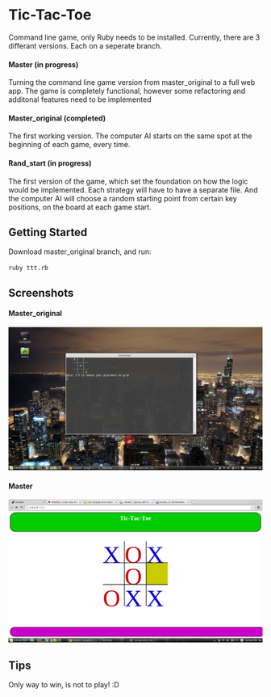 # Tic-Tac-Toe

Command line game, only Ruby needs to be installed. Currently, there are 3 differant versions. Each on a seperate branch.

#### Master (in progress)

Turning the command line game version from master_original to a full web app. The game is completely functional, however some refactoring and additonal features need to be implemented

#### Master_original (completed)

The first working version. The computer AI starts on the same spot at the beginning of each game, every time.

#### Rand_start (in progress)

The first version of the game, which set the foundation on how the logic would be implemented. Each strategy will have to have a separate file. And the computer AI will choose a random starting point from certain key positions, on the board at each game start.

## Getting Started

Download master_original branch, and run:

`ruby ttt.rb`

## Screenshots

#### Master_original

![command line version](https://raw.githubusercontent.com/Carpk/tic-tac-toe/master/app/assets/images/Screenshot%20from%202014-04-18%2019:49:07.png)

#### Master

![colorful app version](https://raw.githubusercontent.com/Carpk/tic-tac-toe/master/app/assets/images/Screenshot%20from%202014-04-18%2022:54:23.png)

## Tips

Only way to win, is not to play! :D